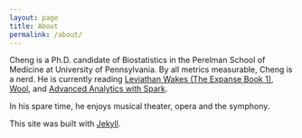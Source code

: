 ```yaml
---
layout: page
title: About
permalink: /about/
---
```


Cheng is a Ph.D. candidate of Biostatistics in the Perelman School of 
Medicine at University of Pennsylvania. By all metrics measurable, Cheng 
is a nerd. He is currently reading [Leviathan Wakes (The Expanse Book 1)](http://www.amazon.com/gp/product/B0047Y171G/ref=dp-kindle-redirect?ie=UTF8&btkr=1), 
[Wool](http://www.amazon.com/gp/product/B00873GRU4/ref=series_dp_rw_ca_1), 
and [Advanced Analytics with Spark](http://www.amazon.com/Advanced-Analytics-Spark-Patterns-Learning-ebook/dp/B00VKTMQCK).

In his spare time, he enjoys musical theater, opera and the symphony. 

This site was built with [Jekyll](http://jekyllrb.com/).
